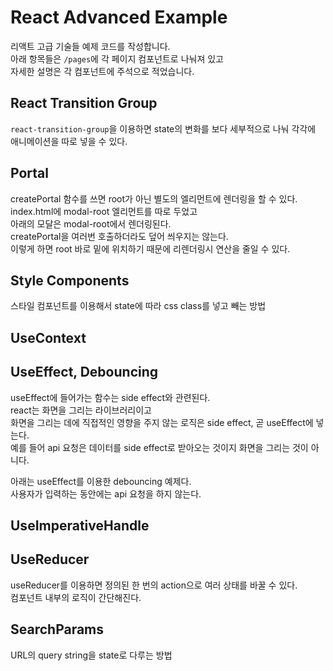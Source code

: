 # React Advanced Example

리액트 고급 기술들 예제 코드를 작성합니다.\
아래 항목들은 `/pages`에 각 페이지 컴포넌트로 나눠져 있고\
자세한 설명은 각 컴포넌트에 주석으로 적었습니다.

## React Transition Group

`react-transition-group`을 이용하면 state의 변화를 보다 세부적으로 나눠 각각에 애니메이션을 따로 넣을 수 있다.

## Portal

createPortal 함수를 쓰면 root가 아닌 별도의 엘리먼트에 렌더링을 할 수 있다.\
index.html에 modal-root 엘리먼트를 따로 두었고\
아래의 모달은 modal-root에서 렌더링된다.\
createPortal을 여러번 호출하더라도 덮어 씌우지는 않는다.\
이렇게 하면 root 바로 밑에 위치하기 때문에 리렌더링시 연산을 줄일 수 있다.

## Style Components

스타일 컴포넌트를 이용해서 state에 따라 css class를 넣고 빼는 방법

## UseContext

## UseEffect, Debouncing

useEffect에 들어가는 함수는 side effect와 관련된다.\
react는 화면을 그리는 라이브러리이고\
화면을 그리는 데에 직접적인 영향을 주지 않는 로직은 side effect, 곧 useEffect에 넣는다.\
예를 들어 api 요청은 데이터를 side effect로 받아오는 것이지 화면을 그리는 것이 아니다.

아래는 useEffect를 이용한 debouncing 예제다.\
사용자가 입력하는 동안에는 api 요청을 하지 않는다.

## UseImperativeHandle

## UseReducer

useReducer를 이용하면 정의된 한 번의 action으로 여러 상태를 바꿀 수 있다.\
컴포넌트 내부의 로직이 간단해진다.

## SearchParams

URL의 query string을 state로 다루는 방법

